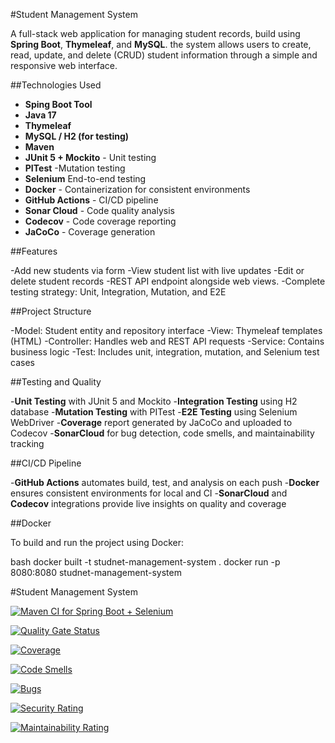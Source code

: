 #Student Management System

A full-stack web application for managing student records, build using **Spring Boot**, **Thymeleaf**, and **MySQL**. 
the system allows users to create, read, update, and delete (CRUD) student information through a simple and responsive web interface.

##Technologies Used

- **Sping Boot Tool**
- **Java 17**
- **Thymeleaf**
- **MySQL / H2 (for testing)**
- **Maven**
- **JUnit 5 + Mockito** - Unit testing
- **PITest** -Mutation testing
- **Selenium** End-to-end testing
- **Docker** - Containerization for consistent environments
- **GitHub Actions** - CI/CD pipeline
- **Sonar Cloud** - Code quality analysis
- **Codecov** - Code coverage reporting
- **JaCoCo** - Coverage generation

##Features

-Add new students via form
-View student list with live updates
-Edit or delete student records
-REST API endpoint alongside web views.
-Complete testing strategy: Unit, Integration, Mutation, and E2E

##Project Structure

-Model: Student entity and repository interface
-View: Thymeleaf templates (HTML)
-Controller: Handles web and REST API requests
-Service: Contains business logic
-Test: Includes unit, integration, mutation, and Selenium test cases

##Testing and Quality

-**Unit Testing** with JUnit 5 and Mockito
-**Integration Testing** using H2 database
-**Mutation Testing** with PITest
-**E2E Testing** using Selenium WebDriver
-**Coverage** report generated by JaCoCo and uploaded to Codecov
-**SonarCloud** for bug detection, code smells, and maintainability tracking

##CI/CD Pipeline

-**GitHub Actions** automates build, test, and analysis on each push
-**Docker** ensures consistent environments for local and CI
-**SonarCloud** and **Codecov** integrations provide live insights on quality and coverage

##Docker

To build and run the project using Docker:

bash
docker built -t studnet-management-system .
docker run -p 8080:8080 studnet-management-system

#Student Management System

[![Maven CI for Spring Boot + Selenium](https://github.com/Sowntharia/student-management-system/actions/workflows/maven.yml/badge.svg)](https://github.com/Sowntharia/student-management-system/actions/workflows/maven.yml)

[![Quality Gate Status](https://sonarcloud.io/api/project_badges/measure?project=Sowntharia_student-management-system&metric=alert_status)](https://sonarcloud.io/dashboard?id=Sowntharia_student-management-system)

[![Coverage](https://sonarcloud.io/api/project_badges/measure?project=Sowntharia_student-management-system&metric=coverage)](https://sonarcloud.io/dashboard?id=Sowntharia_student-management-system)

[![Code Smells](https://sonarcloud.io/api/project_badges/measure?project=Sowntharia_student-management-system&metric=code_smells)](https://sonarcloud.io/dashboard?id=Sowntharia_student-management-system)

[![Bugs](https://sonarcloud.io/api/project_badges/measure?project=Sowntharia_student-management-system&metric=bugs)](https://sonarcloud.io/dashboard?id=Sowntharia_student-management-system)

[![Security Rating](https://sonarcloud.io/api/project_badges/measure?project=Sowntharia_student-management-system&metric=security_rating)](https://sonarcloud.io/dashboard?id=Sowntharia_student-management-system)

[![Maintainability Rating](https://sonarcloud.io/api/project_badges/measure?project=Sowntharia_student-management-system&metric=sqale_rating)](https://sonarcloud.io/dashboard?id=Sowntharia_student-management-system)













